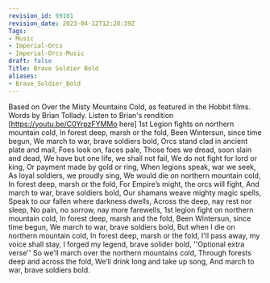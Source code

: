 ```yaml
---
revision_id: 99101
revision_date: 2023-04-12T12:20:39Z
Tags:
- Music
- Imperial-Orcs
- Imperial-Orcs-Music
draft: false
Title: Brave Soldier Bold
aliases:
- Brave_Soldier_Bold
---
```

Based on Over the Misty Mountains Cold, as featured in the Hobbit films.
Words by Brian Tollady.
Listen to Brian's rendition [https://youtu.be/C0YrpzFYMMo here]
1st Legion fights on northern mountain cold,
In forest deep, marsh or the fold,
Been Wintersun, since time begun,
We march to war, brave soldiers bold,
Orcs stand clad in ancient plate and mail,
Foes look on, faces pale,
Those foes we dread, soon slain and dead,
We have but one life, we shall not fail,
We do not fight for lord or king,
Or payment made by gold or ring,
When legions speak, war we seek,
As loyal soldiers, we proudly sing,
We would die on northern mountain cold,
In forest deep, marsh or the fold,
For Empire’s might, the orcs will fight,
And march to war, brave soldiers bold,
Our shamans weave mighty magic spells,
Speak to our fallen where darkness dwells,
Across the deep, nay rest nor sleep,
No pain, no sorrow, nay more farewells,
1st legion fight on northern mountain cold,
In forest deep, marsh and the fold,
Been Wintersun, since time begun,
We march to war, brave soldiers bold,
But when I die on northern mountain cold,
In forest deep, marsh or the fold,
I'll pass away, my voice shall stay,
I forged my legend, brave solider bold,
''Optional extra verse''
So we’ll march over the northern mountains cold,
Through forests deep and across the fold,
We’ll drink long and take up song,
And march to war, brave soldiers bold.